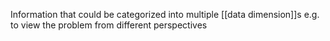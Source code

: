 Information that could be categorized into multiple [[data dimension]]s e.g. to view the problem from different perspectives